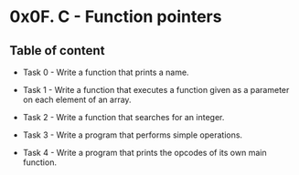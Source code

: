# 0x0F. C - Function pointers



## Table of content

* Task 0 - Write a function that prints a name.

* Task 1 - Write a function that executes a function given as a parameter on each element of an array.

* Task 2 - Write a function that searches for an integer.

* Task 3 - Write a program that performs simple operations.

* Task 4 - Write a program that prints the opcodes of its own main function.
